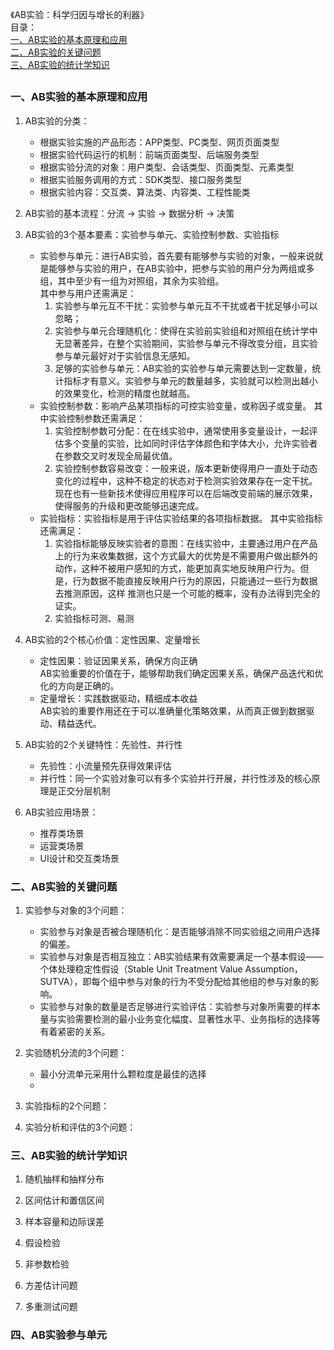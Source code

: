 《AB实验：科学归因与增长的利器》  
目录：   
[一、AB实验的基本原理和应用](#一AB实验的基本原理和应用)  
[二、AB实验的关键问题](#二AB实验的关键问题)  
[三、AB实验的统计学知识](#三AB实验的统计学知识)

##

### 一、AB实验的基本原理和应用  

1. AB实验的分类：  
   - 根据实验实施的产品形态：APP类型、PC类型、网页页面类型  
   - 根据实验代码运行的机制：前端页面类型、后端服务类型  
   - 根据实验分流的对象：用户类型、会话类型、页面类型、元素类型  
   - 根据实验服务调用的方式：SDK类型、接口服务类型  
   - 根据实验内容：交互类、算法类、内容类、工程性能类
     
2. AB实验的基本流程：分流 → 实验 → 数据分析 → 决策
   
3. AB实验的3个基本要素：实验参与单元、实验控制参数、实验指标  
   - 实验参与单元：进行AB实验，首先要有能够参与实验的对象，一般来说就是能够参与实验的用户，在AB实验中，把参与实验的用户分为两组或多组，其中至少有一组为对照组，其余为实验组。  
     其中参与用户还需满足：  
       1. 实验参与单元互不干扰：实验参与单元互不干扰或者干扰足够小可以忽略；
       2. 实验参与单元合理随机化：使得在实验前实验组和对照组在统计学中无显著差异，在整个实验期间，实验参与单元不得改变分组，且实验参与单元最好对于实验信息无感知。
       3. 足够的实验参与单元：AB实验的实验参与单元需要达到一定数量，统计指标才有意义。实验参与单元的数量越多，实验就可以检测出越小的效果变化，检测的精度也就越高。
    - 实验控制参数：影响产品某项指标的可控实验变量，或称因子或变量。
      其中实验控制参数还需满足：
        1. 实验控制参数可分配：在在线实验中，通常使用多变量设计，一起评估多个变量的实验，比如同时评估字体颜色和字体大小，允许实验者在参数交叉时发现全局最优值。    
        2. 实验控制参数容易改变：一般来说，版本更新使得用户一直处于动态变化的过程中，这种不稳定的状态对于检测实验效果存在一定干扰。现在也有一些新技术使得应用程序可以在后端改变前端的展示效果，使得服务的升级和更改能够迅速完成。
   - 实验指标：实验指标是用于评估实验结果的各项指标数据。
     其中实验指标还需满足：  
        1. 实验指标能够反映实验者的意图：在线实验中，主要通过用户在产品上的行为来收集数据，这个方式最大的优势是不需要用户做出额外的动作，这种不被用户感知的方式，能更加真实地反映用户行为。但是，行为数据不能直接反映用户行为的原因，只能通过一些行为数据去推测原因，这样 推测也只是一个可能的概率，没有办法得到完全的证实。 
        2. 实验指标可测、易测
           
4. AB实验的2个核心价值：定性因果、定量增长
   - 定性因果：验证因果关系，确保方向正确  
     AB实验重要的价值在于，能够帮助我们确定因果关系，确保产品迭代和优化的方向是正确的。
   - 定量增长：实践数据驱动，精细成本收益  
     AB实验的重要作用还在于可以准确量化策略效果，从而真正做到数据驱动、精益迭代。
     
5. AB实验的2个关键特性：先验性、并行性
   - 先验性：小流量预先获得效果评估
   - 并行性：同一个实验对象可以有多个实验并行开展，并行性涉及的核心原理是正交分层机制
     
6. AB实验应用场景：
   - 推荐类场景
   - 运营类场景
   - UI设计和交互类场景

### 二、AB实验的关键问题

1. 实验参与对象的3个问题：
   - 实验参与对象是否被合理随机化：是否能够消除不同实验组之间用户选择的偏差。  
   - 实验参与对象是否相互独立：AB实验结果有效需要满足一个基本假设——个体处理稳定性假设（Stable Unit Treatment Value Assumption，SUTVA），即每个组中参与对象的行为不受分配给其他组的参与对象的影响。  
   - 实验参与对象的数量是否足够进行实验评估：实验参与对象所需要的样本量与实验需要检测的最小业务变化幅度、显著性水平、业务指标的选择等有着紧密的关系。
     
2. 实验随机分流的3个问题：  
   - 最小分流单元采用什么颗粒度是最佳的选择
   -        
    
3. 实验指标的2个问题：

4. 实验分析和评估的3个问题：

### 三、AB实验的统计学知识
1. 随机抽样和抽样分布

2. 区间估计和置信区间

3. 样本容量和边际误差

4. 假设检验

5. 非参数检验

6. 方差估计问题

7. 多重测试问题

### 四、AB实验参与单元













     
       

